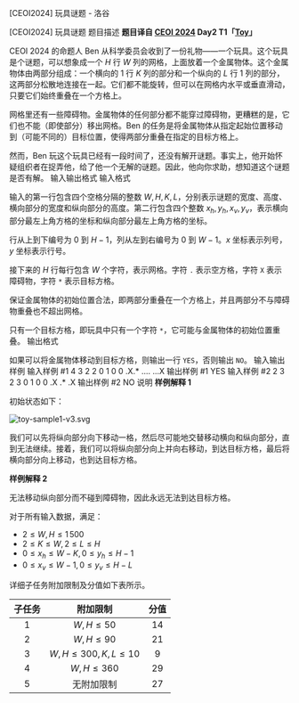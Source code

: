 



[CEOI2024] 玩具谜题 - 洛谷














[CEOI2024] 玩具谜题
题目描述
**题目译自 [CEOI 2024](https://ceoi2024.fi.muni.cz/) Day2 T1「[Toy](https://ceoi2024.fi.muni.cz/page/tasks/statements/toy.pdf)」**

CEOI 2024 的命题人 Ben 从科学委员会收到了一份礼物——一个玩具。这个玩具是个谜题，可以想象成一个 $H$ 行 $W$ 列的网格，上面放着一个金属物体。这个金属物体由两部分组成：一个横向的 $1$ 行 $K$ 列的部分和一个纵向的 $L$ 行 $1$ 列的部分，这两部分松散地连接在一起。它们都不能旋转，但可以在网格内水平或垂直滑动，只要它们始终重叠在一个方格上。

网格里还有一些障碍物。金属物体的任何部分都不能穿过障碍物，更糟糕的是，它们也不能（即使部分）移出网格。Ben 的任务是将金属物体从指定起始位置移动到（可能不同的）目标位置，使得两部分重叠在指定的目标方格上。

然而，Ben 玩这个玩具已经有一段时间了，还没有解开谜题。事实上，他开始怀疑组织者在捉弄他，给了他一个无解的谜题。因此，他向你求助，想知道这个谜题是否有解。
输入输出格式
输入格式

输入的第一行包含四个空格分隔的整数 $W, H, K, L$，分别表示谜题的宽度、高度、横向部分的宽度和纵向部分的高度。第二行包含四个整数 $x_h, y_h, x_v, y_v$，表示横向部分最左上角方格的坐标和纵向部分最左上角方格的坐标。

行从上到下编号为 $0$ 到 $H-1$，列从左到右编号为 $0$ 到 $W-1$。$x$ 坐标表示列号，$y$ 坐标表示行号。

接下来的 $H$ 行每行包含 $W$ 个字符，表示网格。字符 `.` 表示空方格，字符 `X` 表示障碍物，字符 `*` 表示目标方格。

保证金属物体的初始位置合法，即两部分重叠在一个方格上，并且两部分不与障碍物重叠也不超出网格。

只有一个目标方格，即玩具中只有一个字符 `*`，它可能与金属物体的初始位置重叠。
输出格式

如果可以将金属物体移动到目标方格，则输出一行 `YES`，否则输出 `NO`。
输入输出样例
输入样例 #1
4 3 2 2
0 1 0 0
.X.*
....
...X
输出样例 #1
YES
输入样例 #2
2 3 2 3
0 1 0 0
.X
.*
.X
输出样例 #2
NO
说明
**样例解释 1**

初始状态如下：

![toy-sample1-v3.svg](https://img.loj.ac.cn/2024/07/15/154b44c9149f4.svg)

我们可以先将纵向部分向下移动一格，然后尽可能地交替移动横向和纵向部分，直到无法继续。接着，我们可以将纵向部分向上并向右移动，到达目标方格，最后将横向部分向上移动，也到达目标方格。

**样例解释 2**

无法移动纵向部分而不碰到障碍物，因此永远无法到达目标方格。

对于所有输入数据，满足：

- $2 \leq W, H \leq 1\,500$
- $2 \leq K \leq W, 2 \leq L \leq H$
- $0 \leq x_h \leq W - K, 0 \leq y_h \leq H - 1$
- $0 \leq x_v \leq W - 1, 0 \leq y_v \leq H - L$

详细子任务附加限制及分值如下表所示。

| 子任务 | 附加限制 | 分值 |
| :--: | :--: | :--: |
|  $1$  | $W, H \le 50$ | $14$  |
|  $2$  | $W, H \le 90$| $21$ |
|  $3$  | $W, H \le 300, K, L \le 10$ | $9$ |
|  $4$  | $W, H \le 360$ | $29$ |
|  $5$  | 无附加限制| $27$ |







